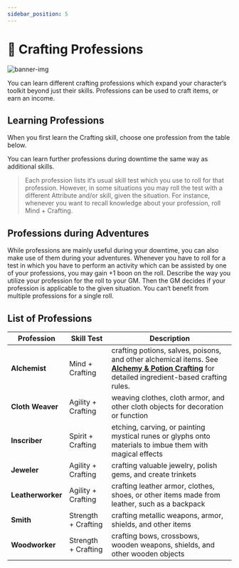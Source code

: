 ```yaml
---
sidebar_position: 5
---
```


# 🔨 Crafting Professions

![banner-img](/img/banner/crafting-banner.png)

You can learn different crafting professions which expand your character‘s toolkit beyond just their skills. Professions can be used to craft items, or earn an income.

## Learning Professions

When you first learn the Crafting skill, choose one profession from the table below.

You can learn further professions during downtime the same way as additional skills.

> Each profession lists it‘s usual skill test which you use to roll for that profession. However, in some situations you may roll the test with a different Attribute and/or skill, given the situation. For instance, whenever you want to recall knowledge about your profession, roll Mind + Crafting.
> 

## Professions during Adventures

While professions are mainly useful during your downtime, you can also make use of them during your adventures. Whenever you have to roll for a test in which you have to perform an activity which can be assisted by one of your professions, you may gain +1 boon on the roll. Describe the way you utilize your profession for the roll to your GM. Then the GM decides if your profession is applicable to the given situation. You can‘t benefit from multiple professions for a single roll.

## List of Professions

| Profession | Skill Test | Description |
| --- | --- | --- |
| **Alchemist** | Mind + Crafting | crafting potions, salves, poisons, and other alchemical items. See **[Alchemy & Potion Crafting](../04-equipment/08-alchemy-crafting.md)** for detailed ingredient-based crafting rules. |
| **Cloth Weaver** | Agility + Crafting | weaving clothes, cloth armor, and other cloth objects for decoration or function |
| **Inscriber** | Spirit + Crafting | etching, carving, or painting mystical runes or glyphs onto materials to imbue them with magical effects |
| **Jeweler** | Agility + Crafting | crafting valuable jewelry, polish gems, and create trinkets |
| **Leatherworker** | Agility + Crafting | crafting leather armor, clothes, shoes, or other items made from leather, such as a backpack |
| **Smith** | Strength + Crafting | crafting metallic weapons, armor, shields, and other items |
| **Woodworker** | Strength + Crafting | crafting bows, crossbows, wooden weapons, shields, and other wooden objects |
